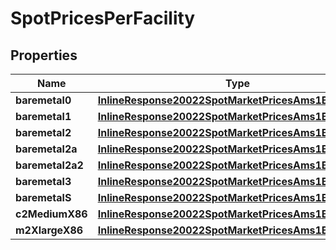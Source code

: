 
# SpotPricesPerFacility

## Properties
Name | Type | Description | Notes
------------ | ------------- | ------------- | -------------
**baremetal0** | [**InlineResponse20022SpotMarketPricesAms1Baremetal0**](InlineResponse20022SpotMarketPricesAms1Baremetal0.md) |  |  [optional]
**baremetal1** | [**InlineResponse20022SpotMarketPricesAms1Baremetal0**](InlineResponse20022SpotMarketPricesAms1Baremetal0.md) |  |  [optional]
**baremetal2** | [**InlineResponse20022SpotMarketPricesAms1Baremetal0**](InlineResponse20022SpotMarketPricesAms1Baremetal0.md) |  |  [optional]
**baremetal2a** | [**InlineResponse20022SpotMarketPricesAms1Baremetal0**](InlineResponse20022SpotMarketPricesAms1Baremetal0.md) |  |  [optional]
**baremetal2a2** | [**InlineResponse20022SpotMarketPricesAms1Baremetal0**](InlineResponse20022SpotMarketPricesAms1Baremetal0.md) |  |  [optional]
**baremetal3** | [**InlineResponse20022SpotMarketPricesAms1Baremetal0**](InlineResponse20022SpotMarketPricesAms1Baremetal0.md) |  |  [optional]
**baremetalS** | [**InlineResponse20022SpotMarketPricesAms1Baremetal0**](InlineResponse20022SpotMarketPricesAms1Baremetal0.md) |  |  [optional]
**c2MediumX86** | [**InlineResponse20022SpotMarketPricesAms1Baremetal0**](InlineResponse20022SpotMarketPricesAms1Baremetal0.md) |  |  [optional]
**m2XlargeX86** | [**InlineResponse20022SpotMarketPricesAms1Baremetal0**](InlineResponse20022SpotMarketPricesAms1Baremetal0.md) |  |  [optional]



